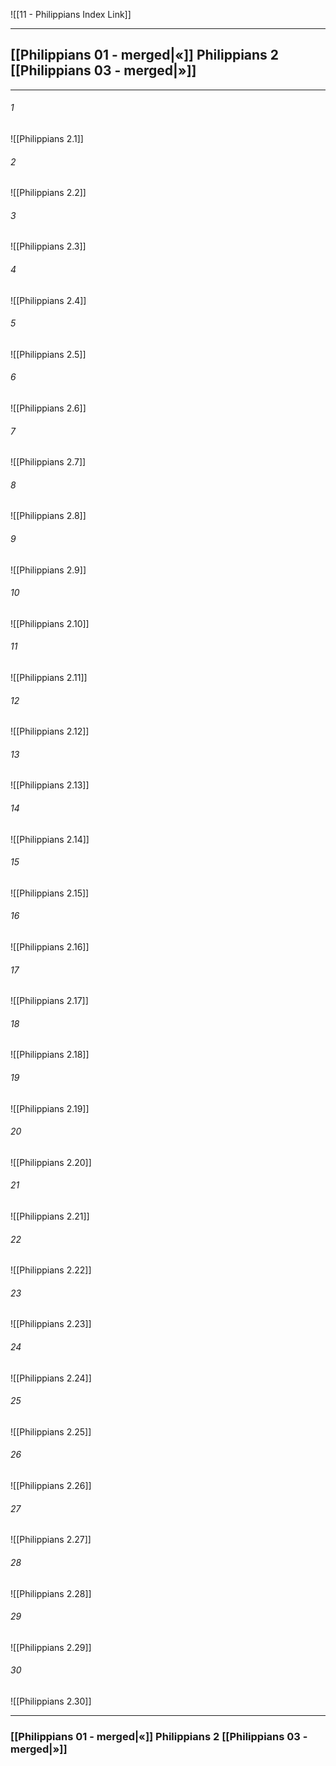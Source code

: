 ![[11 - Philippians Index Link]]

---
##  [[Philippians 01 - merged|«]] Philippians 2 [[Philippians 03 - merged|»]]

---

###### 1
![[Philippians 2.1]] 

###### 2
![[Philippians 2.2]] 

###### 3
![[Philippians 2.3]] 

###### 4
![[Philippians 2.4]]

###### 5 
![[Philippians 2.5]] 

###### 6
![[Philippians 2.6]] 

###### 7
![[Philippians 2.7]] 

###### 8
![[Philippians 2.8]] 

###### 9
![[Philippians 2.9]] 

###### 10
![[Philippians 2.10]] 

###### 11
![[Philippians 2.11]] 

###### 12
![[Philippians 2.12]]

###### 13
![[Philippians 2.13]] 

###### 14
![[Philippians 2.14]] 

###### 15
![[Philippians 2.15]]

###### 16
![[Philippians 2.16]] 

###### 17
![[Philippians 2.17]]

###### 18
![[Philippians 2.18]] 

###### 19
![[Philippians 2.19]] 

###### 20
![[Philippians 2.20]]

###### 21
![[Philippians 2.21]] 

###### 22
![[Philippians 2.22]] 

###### 23
![[Philippians 2.23]]

###### 24
![[Philippians 2.24]] 

###### 25
![[Philippians 2.25]]

###### 26
![[Philippians 2.26]] 

###### 27
![[Philippians 2.27]] 

###### 28
![[Philippians 2.28]]

###### 29
![[Philippians 2.29]] 

###### 30
![[Philippians 2.30]] 


---
###  [[Philippians 01 - merged|«]] Philippians 2 [[Philippians 03 - merged|»]]